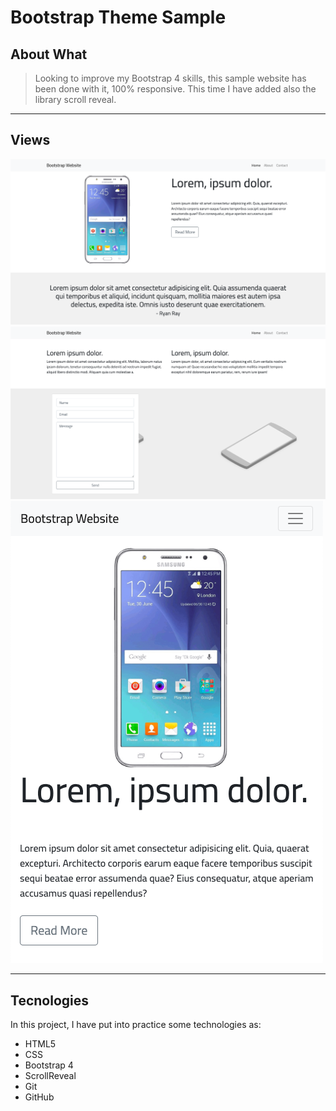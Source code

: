# Bootstrap Theme Sample

## About What

>Looking to improve my Bootstrap 4 skills, this sample website has been done with it, 100% responsive.
This time I have added also the library scroll reveal.
***

## Views
![Sin titulo](./img/rdme-1.png)
![Sin titulo](./img/rdme-2.png)
![Sin titulo](./img/rdme-3.png)
***

## Tecnologies

In this project, I have put into practice some technologies as:
- HTML5
- CSS
- Bootstrap 4
- ScrollReveal
- Git
- GitHub
